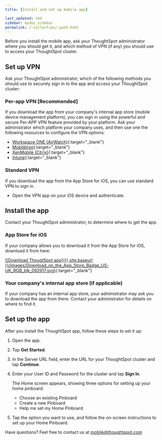 ```yaml
---
title: [Install and set up mobile app]

last_updated: tbd
sidebar: mydoc_sidebar
permalink: /:collection/:path.html
---
```

Before you install the mobile app, ask your ThoughtSpot administrator where you should get it, and which method of VPN (if any) you should use to access your ThoughtSpot cluster.

## Set up VPN

Ask your ThoughtSpot administrator, which of the following methods you should use to securely sign in to the app and access your ThoughtSpot cluster: 

### Per-app VPN [Recommended]

If you download the app from your company's internal app store (mobile device management platform), you can sign in using the powerful and secure Per-APP VPN feature provided by your platform. Ask your administrator which platform your company uses, and then use one the following resources to configure the VPN options:

- [Workspace ONE (AirWatch)](https://docs.vmware.com/en/VMware-Workspace-ONE-UEM/1811/VMware-Workspace-ONE-UEM-iOS-Device-Management/GUID-AWT-IOS-PROFILEVPN.html){:target="_blank"}
- [MobileIron](http://mi.extendedhelp.mobileiron.com/53/all/en/desktop/Per-App_VPN_Configuration.htm){:target="_blank"}
- [XenMobile (Citrix)](https://docs.citrix.com/en-us/citrix-endpoint-management/policies/vpn-policy.html){:target="_blank"}
- [Intune](https://docs.microsoft.com/en-us/intune/vpn-setting-configure-per-app){:target="_blank"}

### Standard VPN

If you download the app from the App Store for iOS, you can use standard VPN to sign in.

- Open the VPN app on your iOS device and authenticate.

## Install the app

Contact your ThoughtSpot administrator, to determine where to get the app.

### App Store for iOS

If your company allows you to download it from the App Store for iOS, download it from here:

[![Download ThougtSpot app]({{ site.baseurl }}/images/Download_on_the_App_Store_Badge_US-UK_RGB_blk_092917.svg)](https://apps.apple.com/app/id1437983463){:target="_blank"}

### Your company's internal app store (if applicable)

If your company has an internal app store, your administrator may ask you to download the app from there. Contact your administrator for details on where to find it.

## Set up the app

After you install the ThoughtSpot app, follow these steps to set it up:
1. Open the app.
2. Tap **Get Started**.
3. In the Server URL field, enter the URL for your ThoughtSpot cluster and tap **Continue**.
4. Enter your User ID and Password for the cluster and tap **Sign In**.

   The Home screen appears, showing three options for setting up your home pinboard:
   - Choose an existing Pinboard
   - Create a new Pinboard
   - Help me set my Home Pinboard
6. Tap the option you want to use, and follow the on-screen instructions to set up your Home Pinboard.

Have questions? Feel free to contact us at [mobile@thoughtspot.com](mailto:mobile@thoughtspot.com?subject=ThoughtSpot%20Mobile%20App%20Question)
